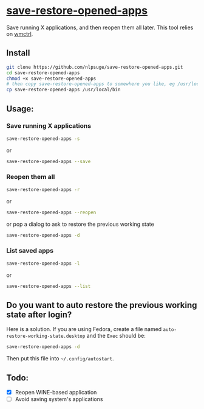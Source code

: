 # [save-restore-opened-apps](https://github.com/nlpsuge/MyShell/blob/master/save-restore-opened-apps)

Save running X applications, and then reopen them all later. This tool relies on [wmctrl](http://tripie.sweb.cz/utils/wmctrl/).

## Install
```bash
git clone https://github.com/nlpsuge/save-restore-opened-apps.git
cd save-restore-opened-apps
chmod +x save-restore-opened-apps
# then copy save-restore-opened-apps to somewhere you like, eg /usr/local/bin
cp save-restore-opened-apps /usr/local/bin
```

## Usage:<br />

### Save running X applications
```bash
save-restore-opened-apps -s
```
or
```bash
save-restore-opened-apps --save
```

### Reopen them all
```bash
save-restore-opened-apps -r
```
or
```bash
save-restore-opened-apps --reopen
```
or pop a dialog to ask to restore the previous working state
```bash
save-restore-opened-apps -d
```

### List saved apps
```bash
save-restore-opened-apps -l
```
or
```bash
save-restore-opened-apps --list
```
## Do you want to auto restore the previous working state after login?
Here is a solution. If you are using Fedora, create a file named ```auto-restore-working-state.desktop``` and the ```Exec``` should be:
```bash
save-restore-opened-apps -d
```
Then put this file into ```~/.config/autostart```.

## Todo:
- [X] Reopen WINE-based application
- [ ] Avoid saving system's applications
